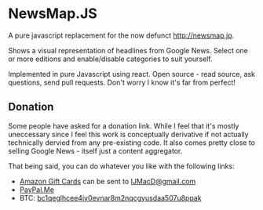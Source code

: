 NewsMap.JS
=========

A pure javascript replacement for the now defunct http://newsmap.jp.

Shows a visual representation of headlines from Google News. Select one or more editions and enable/disable categories to suit yourself.

Implemented in pure Javascript using react. Open source - read source, ask questions, send pull requests. Don't worry I know it's far from perfect!

Donation
--------
Some people have asked for a donation link. While I feel that it's mostly uneccessary since I feel this work is conceptually derivative if not actually technically dervied from any pre-existing code. It also comes pretty close to selling Google News - itself just a content aggregator.

That being said, you can do whatever you like with the following links:

* [Amazon Gift Cards](https://www.amazon.co.uk/Amazon-Amazon-co-uk-eGift-Voucher/dp/B006AUF6X0/) can be sent to IJMacD@gmail.com
* [PayPal.Me](https://www.paypal.me/ijmacd)
* BTC: [bc1qeglhcee4jy0evnar8m2nqcgyusdaa507u8ppak](bitcoin:bc1qeglhcee4jy0evnar8m2nqcgyusdaa507u8ppak?amount=0.001)
